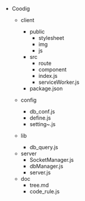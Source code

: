 
- Coodig
  <!-- フロント -->
  - client
    <!-- 静的ファイル -->
     - public
       - stylesheet
       - img
       - js
    <!-- 動的ファイル -->
     - src
       - route
       - component
       - index.js
       - serviceWorker.js
     - package.json

    <!-- 設定ファイル / 変数・定数 -->
  - config
    - db_conf.js
    - define.js
    - setting~.js
    <!-- 共通関数 -->
  - lib
    - db_query.js
  <!-- バックエンド -->
  - server
    - SocketManager.js
    - dbManager.js
    - server.js
  <!-- ドキュメント -->
  - doc
    - tree.md
    - code_rule.js
